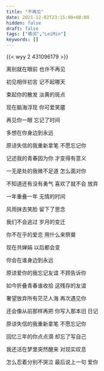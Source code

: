 ```yaml
---
title: "不再见"
date: 2021-12-02T23:15:00+08:00
hidden: false
draft: false
tags: ["填词","LeiMin"]
keywords: []
---
```


{{< wyy 2 431096179 >}}

离别就在眼前  也许不再见

初见相伴初言  记不起哪天

束起你的散发  淡黄的斑点

现在脑海浮现  你可爱笑靥

再见你一眼     忘记了时间

多想在你身边到永远

原谅失信的我重新拿笔  不愿忘记你

记述我的青春因为你    才变得有意义

一无是处的我微不足道  怎么面对你

不知道还有没有勇气    喜欢了就不会  放弃

一年重叠一年  无情的时间

风雨抹去笑脸  留下了思念

我们不会逃过  岁月的变迁

你不在乎的爱恋  用什么来祭奠

现在共婵娟    以后都会变

你会在谁身边到永远

原谅爱你的我忘记友谊  不顾告诉你

如今折叠青春谁收拾    这残存的友谊

奢望放弃所有茫茫人海  再次遇见你

还会像从前那样再把    你写入那本旧  日记

原谅失信的我重新拿笔  不愿忘记你

回忆三年的你点点滴    却忘了写自己

我还活在梦里突然醒来  对现实叹息

怎么忍着分别不哭泣    最后说上一句  爱你
